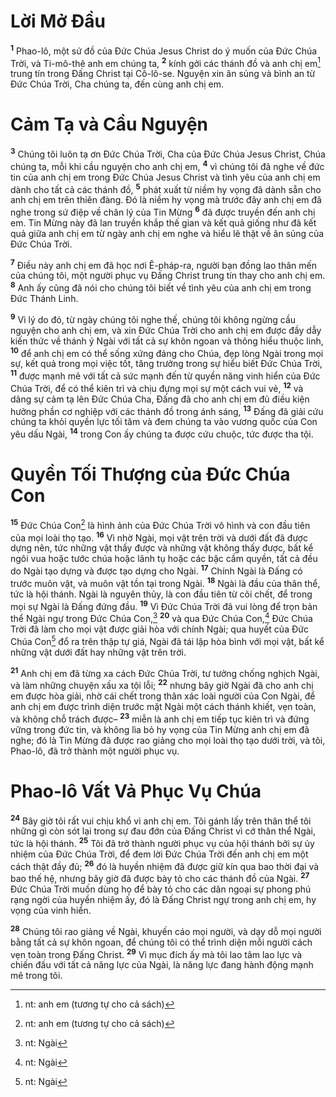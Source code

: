 

# Lời Mở Đầu
<sup><b>1</b></sup> Phao-lô, một sứ đồ của Đức Chúa Jesus Christ do ý muốn của Đức Chúa Trời, và Ti-mô-thê anh em chúng ta, <sup><b>2</b></sup> kính gởi các thánh đồ và anh chị em[^1] trung tín trong Đấng Christ tại Cô-lô-se. Nguyện xin ân sủng và bình an từ Đức Chúa Trời, Cha chúng ta, đến cùng anh chị em.

# Cảm Tạ và Cầu Nguyện
<sup><b>3</b></sup> Chúng tôi luôn tạ ơn Đức Chúa Trời, Cha của Đức Chúa Jesus Christ, Chúa chúng ta, mỗi khi cầu nguyện cho anh chị em, <sup><b>4</b></sup> vì chúng tôi đã nghe về đức tin của anh chị em trong Đức Chúa Jesus Christ và tình yêu của anh chị em dành cho tất cả các thánh đồ, <sup><b>5</b></sup> phát xuất từ niềm hy vọng đã dành sẵn cho anh chị em trên thiên đàng. Đó là niềm hy vọng mà trước đây anh chị em đã nghe trong sứ điệp về chân lý của Tin Mừng <sup><b>6</b></sup> đã được truyền đến anh chị em. Tin Mừng này đã lan truyền khắp thế gian và kết quả giống như đã kết quả giữa anh chị em từ ngày anh chị em nghe và hiểu lẽ thật về ân sủng của Đức Chúa Trời.

<sup><b>7</b></sup> Điều này anh chị em đã học nơi Ê-pháp-ra, người bạn đồng lao thân mến của chúng tôi, một người phục vụ Đấng Christ trung tín thay cho anh chị em. <sup><b>8</b></sup> Anh ấy cũng đã nói cho chúng tôi biết về tình yêu của anh chị em trong Đức Thánh Linh.

<sup><b>9</b></sup> Vì lý do đó, từ ngày chúng tôi nghe thế, chúng tôi không ngừng cầu nguyện cho anh chị em, và xin Đức Chúa Trời cho anh chị em được đầy dẫy kiến thức về thánh ý Ngài với tất cả sự khôn ngoan và thông hiểu thuộc linh, <sup><b>10</b></sup> để anh chị em có thể sống xứng đáng cho Chúa, đẹp lòng Ngài trong mọi sự, kết quả trong mọi việc tốt, tăng trưởng trong sự hiểu biết Đức Chúa Trời, <sup><b>11</b></sup> được mạnh mẽ với tất cả sức mạnh đến từ quyền năng vinh hiển của Đức Chúa Trời, để có thể kiên trì và chịu đựng mọi sự một cách vui vẻ, <sup><b>12</b></sup> và dâng sự cảm tạ lên Đức Chúa Cha, Đấng đã cho anh chị em đủ điều kiện hưởng phần cơ nghiệp với các thánh đồ trong ánh sáng, <sup><b>13</b></sup> Đấng đã giải cứu chúng ta khỏi quyền lực tối tăm và đem chúng ta vào vương quốc của Con yêu dấu Ngài, <sup><b>14</b></sup> trong Con ấy chúng ta được cứu chuộc, tức được tha tội.

# Quyền Tối Thượng của Đức Chúa Con
<sup><b>15</b></sup> Đức Chúa Con[^1] là hình ảnh của Đức Chúa Trời vô hình và con đầu tiên của mọi loài thọ tạo. <sup><b>16</b></sup> Vì nhờ Ngài, mọi vật trên trời và dưới đất đã được dựng nên, tức những vật thấy được và những vật không thấy được, bất kể ngôi vua hoặc tước chúa hoặc lãnh tụ hoặc các bậc cầm quyền, tất cả đều do Ngài tạo dựng và được tạo dựng cho Ngài. <sup><b>17</b></sup> Chính Ngài là Đấng có trước muôn vật, và muôn vật tồn tại trong Ngài. <sup><b>18</b></sup> Ngài là đầu của thân thể, tức là hội thánh. Ngài là nguyên thủy, là con đầu tiên từ cõi chết, để trong mọi sự Ngài là Đấng đứng đầu. <sup><b>19</b></sup> Vì Đức Chúa Trời đã vui lòng để trọn bản thể Ngài ngự trong Đức Chúa Con,[^3] <sup><b>20</b></sup> và qua Đức Chúa Con,[^4] Đức Chúa Trời đã làm cho mọi vật được giải hòa với chính Ngài; qua huyết của Đức Chúa Con[^5] đổ ra trên thập tự giá, Ngài đã tái lập hòa bình với mọi vật, bất kể những vật dưới đất hay những vật trên trời.

<sup><b>21</b></sup> Anh chị em đã từng xa cách Đức Chúa Trời, tư tưởng chống nghịch Ngài, và làm những chuyện xấu xa tội lỗi; <sup><b>22</b></sup> nhưng bây giờ Ngài đã cho anh chị em được hòa giải, nhờ cái chết trong thân xác loài người của Con Ngài, để anh chị em được trình diện trước mặt Ngài một cách thánh khiết, vẹn toàn, và không chỗ trách được– <sup><b>23</b></sup> miễn là anh chị em tiếp tục kiên trì và đứng vững trong đức tin, và không lìa bỏ hy vọng của Tin Mừng anh chị em đã nghe; đó là Tin Mừng đã được rao giảng cho mọi loài thọ tạo dưới trời, và tôi, Phao-lô, đã trở thành một người phục vụ.

# Phao-lô Vất Vả Phục Vụ Chúa
<sup><b>24</b></sup> Bây giờ tôi rất vui chịu khổ vì anh chị em. Tôi gánh lấy trên thân thể tôi những gì còn sót lại trong sự đau đớn của Đấng Christ vì cớ thân thể Ngài, tức là hội thánh. <sup><b>25</b></sup> Tôi đã trở thành người phục vụ của hội thánh bởi sự ủy nhiệm của Đức Chúa Trời, để đem lời Đức Chúa Trời đến anh chị em một cách thật đầy đủ; <sup><b>26</b></sup> đó là huyền nhiệm đã được giữ kín qua bao thời đại và bao thế hệ, nhưng bây giờ đã được bày tỏ cho các thánh đồ của Ngài. <sup><b>27</b></sup> Đức Chúa Trời muốn dùng họ để bày tỏ cho các dân ngoại sự phong phú rạng ngời của huyền nhiệm ấy, đó là Đấng Christ ngự trong anh chị em, hy vọng của vinh hiển.

<sup><b>28</b></sup> Chúng tôi rao giảng về Ngài, khuyến cáo mọi người, và dạy dỗ mọi người bằng tất cả sự khôn ngoan, để chúng tôi có thể trình diện mỗi người cách vẹn toàn trong Đấng Christ. <sup><b>29</b></sup> Vì mục đích ấy mà tôi lao tâm lao lực và chiến đấu với tất cả năng lực của Ngài, là năng lực đang hành động mạnh mẽ trong tôi.

[^1]: nt: anh em (tương tự cho cả sách)
[^1]: nt: Ngài
[^3]: nt: Ngài
[^4]: nt: Ngài
[^5]: nt: Ngài
